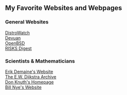 <h2>My Favorite Websites and Webpages</h2>
<h3>General Websites</h3>
<a href="https://distrowatch.com/">DistroWatch</a>
<br>
<a href="https://www.devuan.org/">Devuan</a>
<br>
<a href="https://www.openbsd.org/">OpenBSD</a>
<br>
<a href="https://catless.ncl.ac.uk/Risks/">RISKS Digest</a>
<br>
<h3>Scientists &amp; Mathematicians</h3>
<a href="https://erikdemaine.org/">Erik Demaine's Website</a>
<br>
<a href="https://www.cs.utexas.edu/users/EWD/">The E.W. Dijkstra Archive</a>
<br>
<a href="https://www-cs-faculty.stanford.edu/~knuth/">Don Knuth's Homepage</a>
<br>
<a href="https://billnye.com/">Bill Nye's Website</a>
<br>
<!--<a href="http://cs.uww.edu/~osterz/">Zach Oster's Homepage</a>
<br>
<br>
<form action="https://sschoellerstem.github.io">
  <button type="submit" style="background-color:#0000ff;color:whitesmoke">&lt;-Back to my homepage</button>
</form>-->
